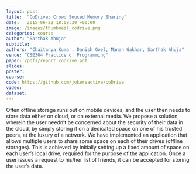 ```yaml
---
layout: post
title:  "CoDrive: Crowd Souced Memory Sharing"
date:   2015-06-22 18:08:39 +00:00
image: /images/thumbnail_codrive.png
categories: course
author: "Sarthak Ahuja"
subtitle: 
authors: "Chaitanya Kumar, Danish Goel, Manan Gakhar, Sarthak Ahuja"
venue: "CSE304 Practice of Programming"
paper: /pdfs/report_codrive.pdf
slides: 
poster: 
course: 
code: https://github.com/jokereactive/coDrive
video: 
dataset: 
---
```

Often offline storage runs out on mobile devices, and the user then needs to store data either on cloud,
or on external media. We propose a solution, wherein the user needn’t be concerned
about the security of their data in the cloud, by simply storing it on a dedicated
space on one of his trusted peers, at the luxury of a network.
We have implemented an application that allows multiple users to share some space
on each of their drives (offline storages). This is achieved by initially setting up a
fixed amount of space on each user’s local drive, required for the purpose of the
application. Once a user issues a request to his/her list of friends, it can be accepted
for storing the user’s data.
